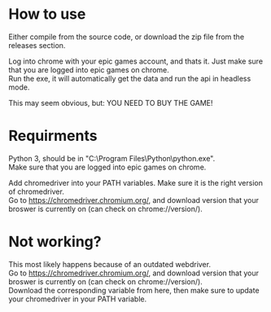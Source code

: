 ﻿# How to use
Either compile from the source code, or download the zip file from the releases section.

Log into chrome with your epic games account, and thats it. Just make sure that you are logged into epic games on chrome. <br />
Run the exe, it will automatically get the data and run the api in headless mode.

This may seem obvious, but: YOU NEED TO BUY THE GAME!

# Requirments
Python 3, should be in "C:\Program Files\Python\python.exe". <br />
Make sure that you are logged into epic games on chrome.

Add chromedriver into your PATH variables. Make sure it is the right version of chromedriver. <br />
Go to https://chromedriver.chromium.org/, and download version that your broswer is currently on (can check on chrome://version/).

# Not working?
This most likely happens because of an outdated webdriver. <br />
Go to https://chromedriver.chromium.org/, and download version that your broswer is currently on (can check on chrome://version/). <br />
Download the corresponding variable from here, then make sure to update your chromedriver in your PATH variable.
